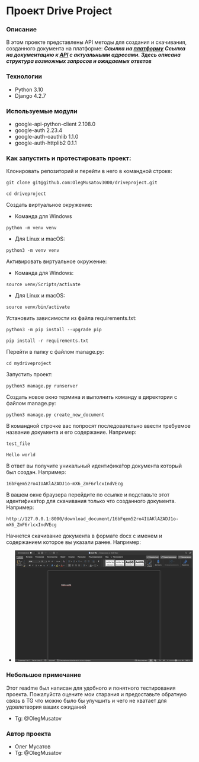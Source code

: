 # Проект Drive Project

### Описание
В этом проекте представлены API методы для создания и скачивания, созданного документа на платформе:
**_Ссылка на [платформу](https://drive.google.com/ "Гиперссылка к платформе.")_**
**_Ссылка на документацию к [API](https://akshan3000.ddns.net//api/docs/ "Гиперссылка к API.") с актуальными адресами. Здесь описана структура возможных запросов и ожидаемых ответов_**


### Технологии
- Python 3.10
- Django 4.2.7

### Используемые модули
- google-api-python-client 2.108.0
- google-auth 2.23.4
- google-auth-oauthlib 1.1.0
- google-auth-httplib2 0.1.1

### Как запустить и протестировать проект:

Клонировать репозиторий и перейти в него в командной строке:

```
git clone git@github.com:OlegMusatov3000/driveproject.git
```

```
cd driveproject
```

Cоздать виртуальное окружение:

- Команда для Windows

```
python -m venv venv
```

- Для Linux и macOS:

```
python3 -m venv venv
```

Активировать виртуальное окружение:

- Команда для Windows:

```
source venv/Scripts/activate
```

- Для Linux и macOS:

```
source venv/bin/activate
```

Установить зависимости из файла requirements.txt:

```
python3 -m pip install --upgrade pip
```

```
pip install -r requirements.txt
```

Перейти в папку с файлом manage.py:

```
cd mydriveproject
```

Запустить проект:

```
python3 manage.py runserver
```

Создать новое окно термина и выполнить команду в директории с файлом manage.py:

```
python3 manage.py create_new_document
```

В командной строчке вас попросят последовательно ввести требуемое название документа и его содержание. Например:

```
test_file
```
```
Hello world
```

В ответ вы получите уникальный идентифика́тор документа который был создан. Например:

```
16bFqem52ro4IUAKlAZADJ1o-mX6_ZmF6rlcxIndVEcg
```

В вашем окне браузера перейдите по ссылке и подставьте этот идентифика́тор для скачивания только что созданного документа. Например:

```
http://127.0.0.1:8000/download_document/16bFqem52ro4IUAKlAZADJ1o-mX6_ZmF6rlcxIndVEcg
```

Начнется скачивание документа в формате docx с именем и содержанием которое вы указали ранее. Например:
- ![результат работы](./Screenshot.png)

### Небольшое примечание
Этот readme был написан для удобного и понятного тестирования проекта. Пожалуйста оцените мои старания и предоставьте обратную связь в TG что можно было бы улучшить и чего не хватает для удовлетвория ваших ожиданий
- Tg: @OlegMusatov

### Автор проекта 
- Олег Мусатов
- Tg: @OlegMusatov